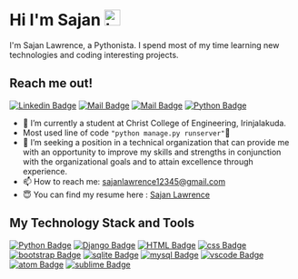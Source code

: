 # Hi I'm Sajan <img src="https://user-images.githubusercontent.com/1303154/88677602-1635ba80-d120-11ea-84d8-d263ba5fc3c0.gif" width="28px" alt="hi">

I'm Sajan Lawrence, a Pythonista. I spend most of my time learning new technologies and coding interesting projects.

## Reach me out!


[![Linkedin Badge](https://img.shields.io/badge/LinkedIn-0077B5?style=for-the-badge&logo=linkedin&logoColor=white)](https://www.linkedin.com/in/sajanlawrence/) [![Mail Badge](https://img.shields.io/badge/Instagram-E4405F?style=for-the-badge&logo=instagram&logoColor=white)](https://www.instagram.com/_instant___charger/) [![Mail Badge](https://img.shields.io/badge/Gmail-D14836?style=for-the-badge&logo=gmail&logoColor=white)](mailto:sajanlawrence12345@gmail.com) [![Python Badge](https://img.shields.io/badge/-Hackerrank-2EC866?style=for-the-badge&logo=HackerRank&logoColor=white)](https://www.hackerrank.com/sajanlawrence)

<!-- TODO: Add last video link -->

- 🔭 I’m currently a student at Christ College of Engineering, Irinjalakuda.
- Most used line of code `"python manage.py runserver"`🐍
- 🤔 I’m seeking a position in a technical organization that can provide me with an opportunity to improve my skills and strengths in conjunction with the organizational goals and to attain excellence through experience.
- 📫 How to reach me: sajanlawrence12345@gmail.com
- 😇 You can find my resume here : [Sajan Lawrence](https://github.com/sajanlawrence/sajanlawrence/blob/master/Sajan%20Lawrence.pdf)


## My Technology Stack and Tools

<!-- TODO: Make technologies links takes you to repositories -->

[![Python Badge](https://img.shields.io/badge/Python-3776AB?style=for-the-badge&logo=python&logoColor=white)](#) [![Django Badge](https://img.shields.io/badge/Django-092E20?style=for-the-badge&logo=django&logoColor=white)](#) [![HTML Badge](https://img.shields.io/badge/HTML5-E34F26?style=for-the-badge&logo=html5&logoColor=white)](#) [![css Badge](https://img.shields.io/badge/CSS-239120?&style=for-the-badge&logo=css3&logoColor=white)](#) [![bootstrap Badge](https://img.shields.io/badge/Bootstrap-563D7C?style=for-the-badge&logo=bootstrap&logoColor=white)](#) [![sqlite Badge](https://img.shields.io/badge/SQLite-07405E?style=for-the-badge&logo=sqlite&logoColor=white)](#) [![mysql Badge](https://img.shields.io/badge/MySQL-00000F?style=for-the-badge&logo=mysql&logoColor=white)](#) [![vscode Badge](https://img.shields.io/badge/Visual_Studio-5C2D91?style=for-the-badge&logo=visual%20studio&logoColor=white)](#) [![atom Badge](https://img.shields.io/badge/Atom-66595C?style=for-the-badge&logo=Atom&logoColor=white)](#) [![sublime Badge](https://img.shields.io/badge/sublime_text-%23575757.svg?&style=for-the-badge&logo=sublime-text&logoColor=important)](#) 

